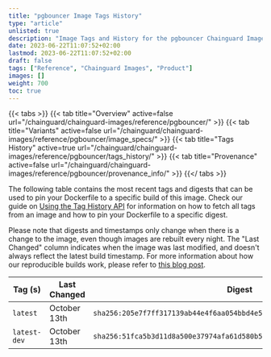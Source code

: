 ```yaml
---
title: "pgbouncer Image Tags History"
type: "article"
unlisted: true
description: "Image Tags and History for the pgbouncer Chainguard Image"
date: 2023-06-22T11:07:52+02:00
lastmod: 2023-06-22T11:07:52+02:00
draft: false
tags: ["Reference", "Chainguard Images", "Product"]
images: []
weight: 700
toc: true
---
```


{{< tabs >}}
{{< tab title="Overview" active=false url="/chainguard/chainguard-images/reference/pgbouncer/" >}}
{{< tab title="Variants" active=false url="/chainguard/chainguard-images/reference/pgbouncer/image_specs/" >}}
{{< tab title="Tags History" active=true url="/chainguard/chainguard-images/reference/pgbouncer/tags_history/" >}}
{{< tab title="Provenance" active=false url="/chainguard/chainguard-images/reference/pgbouncer/provenance_info/" >}}
{{</ tabs >}}

The following table contains the most recent tags and digests that can be used to pin your Dockerfile to a specific build of this image. Check our guide on [Using the Tag History API](/chainguard/chainguard-images/using-the-tag-history-api/) for information on how to fetch all tags from an image and how to pin your Dockerfile to a specific digest.

Please note that digests and timestamps only change when there is a change to the image, even though images are rebuilt every night. The "Last Changed" column indicates when the image was last modified, and doesn't always reflect the latest build timestamp. For more information about how our reproducible builds work, please refer to [this blog post](https://www.chainguard.dev/unchained/reproducing-chainguards-reproducible-image-builds).

| Tag (s)       | Last Changed | Digest                                                                    |
|---------------|--------------|---------------------------------------------------------------------------|
|  `latest`     | October 13th | `sha256:205e7f7ff317139ab44e4f6aa054bbd4e5ce4c8e3b0768771c04bb948f4266b4` |
|  `latest-dev` | October 13th | `sha256:51fca5b3d11d8a500e37974afa61d580b586904adf5733dbad951cb867fdf7e4` |

